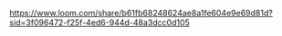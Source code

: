 https://www.loom.com/share/b61fb68248624ae8a1fe604e9e69d81d?sid=3f096472-f25f-4ed6-944d-48a3dcc0d105

